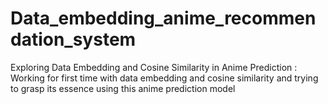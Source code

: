 # Data_embedding_anime_recommendation_system
Exploring Data Embedding and Cosine Similarity in Anime Prediction : Working for first time with data embedding and cosine similarity and trying to grasp its essence using this anime prediction model
